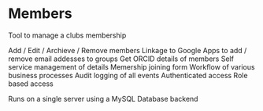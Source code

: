 # Members
Tool to manage a clubs membership 

  Add / Edit / Archieve / Remove members
  Linkage to Google Apps to add / remove email addesses to groups
  Get ORCID details of members
  Self service management of details
  Memership joining form
  Workflow of various business processes
  Audit logging of all events
  Authenticated access
  Role based access
  
Runs on a single server using a MySQL Database backend
